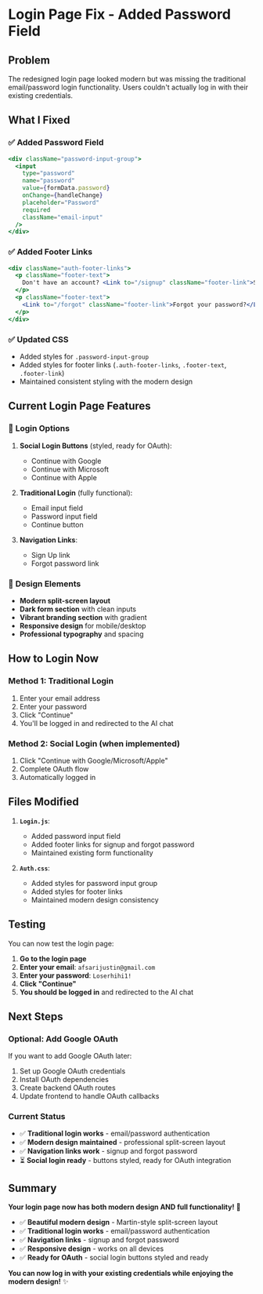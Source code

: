 # Login Page Fix - Added Password Field

## Problem
The redesigned login page looked modern but was missing the traditional email/password login functionality. Users couldn't actually log in with their existing credentials.

## What I Fixed

### ✅ **Added Password Field**
```jsx
<div className="password-input-group">
  <input
    type="password"
    name="password"
    value={formData.password}
    onChange={handleChange}
    placeholder="Password"
    required
    className="email-input"
  />
</div>
```

### ✅ **Added Footer Links**
```jsx
<div className="auth-footer-links">
  <p className="footer-text">
    Don't have an account? <Link to="/signup" className="footer-link">Sign Up</Link>
  </p>
  <p className="footer-text">
    <Link to="/forgot" className="footer-link">Forgot your password?</Link>
  </p>
</div>
```

### ✅ **Updated CSS**
- Added styles for `.password-input-group`
- Added styles for footer links (`.auth-footer-links`, `.footer-text`, `.footer-link`)
- Maintained consistent styling with the modern design

## Current Login Page Features

### 🔐 **Login Options**
1. **Social Login Buttons** (styled, ready for OAuth):
   - Continue with Google
   - Continue with Microsoft  
   - Continue with Apple

2. **Traditional Login** (fully functional):
   - Email input field
   - Password input field
   - Continue button

3. **Navigation Links**:
   - Sign Up link
   - Forgot password link

### 🎨 **Design Elements**
- **Modern split-screen layout**
- **Dark form section** with clean inputs
- **Vibrant branding section** with gradient
- **Responsive design** for mobile/desktop
- **Professional typography** and spacing

## How to Login Now

### **Method 1: Traditional Login**
1. Enter your email address
2. Enter your password
3. Click "Continue"
4. You'll be logged in and redirected to the AI chat

### **Method 2: Social Login** (when implemented)
1. Click "Continue with Google/Microsoft/Apple"
2. Complete OAuth flow
3. Automatically logged in

## Files Modified

1. **`Login.js`**:
   - Added password input field
   - Added footer links for signup and forgot password
   - Maintained existing form functionality

2. **`Auth.css`**:
   - Added styles for password input group
   - Added styles for footer links
   - Maintained modern design consistency

## Testing

You can now test the login page:

1. **Go to the login page**
2. **Enter your email**: `afsarijustin@gmail.com`
3. **Enter your password**: `Loserhihi1!`
4. **Click "Continue"**
5. **You should be logged in** and redirected to the AI chat

## Next Steps

### **Optional: Add Google OAuth**
If you want to add Google OAuth later:
1. Set up Google OAuth credentials
2. Install OAuth dependencies
3. Create backend OAuth routes
4. Update frontend to handle OAuth callbacks

### **Current Status**
- ✅ **Traditional login works** - email/password authentication
- ✅ **Modern design maintained** - professional split-screen layout
- ✅ **Navigation links work** - signup and forgot password
- ⏳ **Social login ready** - buttons styled, ready for OAuth integration

## Summary

**Your login page now has both modern design AND full functionality!** 🎉

- ✅ **Beautiful modern design** - Martin-style split-screen layout
- ✅ **Traditional login works** - email/password authentication
- ✅ **Navigation links** - signup and forgot password
- ✅ **Responsive design** - works on all devices
- ✅ **Ready for OAuth** - social login buttons styled and ready

**You can now log in with your existing credentials while enjoying the modern design!** ✨
